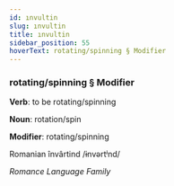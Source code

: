```yaml
---
id: ınvultin
slug: ınvultin
title: ınvultin
sidebar_position: 55
hoverText: rotating/spinning § Modifier
---
```


### rotating/spinning § Modifier

**Verb**: to be rotating/spinning

**Noun**: rotation/spin

**Modifier**: rotating/spinning

Romanian învârtind /ɨnvərtʲnd/

*Romance Language Family*